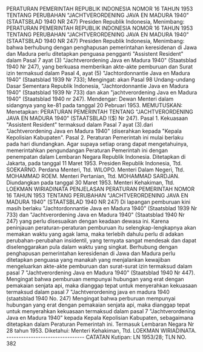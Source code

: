  PERATURAN PEMERINTAH REPUBLIK INDONESIA NOMOR 16 TAHUN 1953 TENTANG PERUBAHAN "JACHTVERORDENING JAVA EN MADURA 1940" (STAATSBLAD 1940 NR 247) Presiden Republik Indonesia, Menimbang: PERATURAN PEMERINTAH REPUBLIK INDONESIA NOMOR 16 TAHUN 1953 TENTANG PERUBAHAN "JACHTVERORDENING JAVA EN MADURA 1940" (STAATSBLAD 1940 NR 247) Presiden Republik Indonesia, Menimbang: bahwa berhubung dengan penghapusan pemerintahan keresidenan di Jawa dan Madura perlu ditetapkan penguasa pengganti "Assistent Resident" dalam Pasal 7 ayat (3) "Jachtverordening Java en Madura 1940" (Staatsblad 1940 Nr 247), yang berkuasa memberikan akte-akte pemburuan dan Surat izin termaksud dalam Pasal 4, ayat (5) "Jachtordonnantie Java en Madura 1940" (Staatsblad 1939 Nr 733);
Mengingat:
 akan Pasal 98 Undang-undang Dasar Sementara Republik Indonesia, "Jachtordonnantie Java en Madura 1940" (Staatsblad 1939 Nr 733) dan akan "jachtverordening Java en Madura 1940" (Staatsblad 1940 nr 247). Mendengar: Dewan Menteri dalam sidangnya yang ke-81 pada tanggal 20 Pebruari 1953. MEMUTUSKAN: Menetapkan: PERATURAN PEMERINTAH TENTANG "JACHTVERORDENING JAVA EN MADURA 1940" (STAATSBLAD !($) Nr 247). Pasal 1. Kekuasaan "Assistent Resident" termaksud dalam Pasal 7 ayat (3).dari "Jachtverordening Java en Madura 1940" (diserahkan kepada "Kepala Kepolisian Kabupaten". Pasal 2. Peraturan Pemerintah ini mulai berlaku pada hari diundangkan. Agar supaya setiap orang dapat mengetahuinya, memerintahkan pengundangan Peraturan Pemerintah ini dengan penempatan dalam Lembaran Negara Republik Indonesia. Ditetapkan di Jakarta, pada tanggal 11 Maret 1953. Presiden Republik Indonesia, Ttd. SOEKARNO. Perdana Menteri, Ttd. WILOPO. Menteri Dalam Negeri, Ttd. MOHAMMAD ROEM. Menteri Pertanian, Ttd. MOHAMMAD SARDJAN. Diundangkan pada tanggal 30 Maret 1953. Menteri Kehakiman, Ttd. LOEKMAN WIRIADINATA PENJELASAN PERATURAN PEMERINTAH NOMOR 16 TAHUN 1953 TENTANG PERUBAHAN "JACHTVERORDENING JAVA EN MADURA 1940" (STAATSBLAD 1940 NR 247) Di lapangan pemburuan kini masih berlaku "Jachtordonnantie Java en Madura 1940" (Staatsblad 1939 Nr 733) dan "Jachtverordening Java en Madura 1940" (Staatsblad 1940 Nr 247) yang perlu disesuaikan dengan keadaan dewasa ini. Karena peninjauan peraturan-peraturan pemburuan itu selengkap-lengkapnya akan memakan waktu yang agak lama, maka terlebih dahulu perlu di adakan perubahan-perubahan insidentil, yang ternyata sangat mendesak dan dapat diselenggarakan pula dalam waktu yang singkat. Berhubung dengan penghapusan pemerintahan keresidenan di Jawa dan Madura perlu ditetapkan penguasa yang manakah yang menjalankan kewajiban mengeluarkan akte-akte pemburuan dan surat-surat izin termaksud dalam pasal 7 "Jachtverordening Java en Madura 1940" (Staatsblad 1940 Nr 447). Mengingat bahwa pemburuan mempunyai hubungan yang erat dengan pemakaian senjata api, maka dianggap tepat untuk menyerahkan kekuasaan termaksud dalam pasal 7 "Jachtverordening java en madura 1940 (staatsblad 1940 No. 247) Mengingat bahwa perburuan mempunyai hubungan yang erat dengan pemakaian senjata api, maka dianggap tepat untuk menyerahkan kekuasaan termaksud dalam pasal 7 "Jachtverordening Java en Madura 1940" kepada Kepala Kepolisian Kabupaten, sebagaimana ditetapkan dalam Peraturan Pemerintah ini. Termasuk Lembaran Negara Nr 28 tahun 1953. Diketahui: Menteri Kehakiman, Ttd. LOEKMAN WIRIADINATA. -------------------------------- CATATAN Kutipan: LN 1953/28; TLN NO. 382